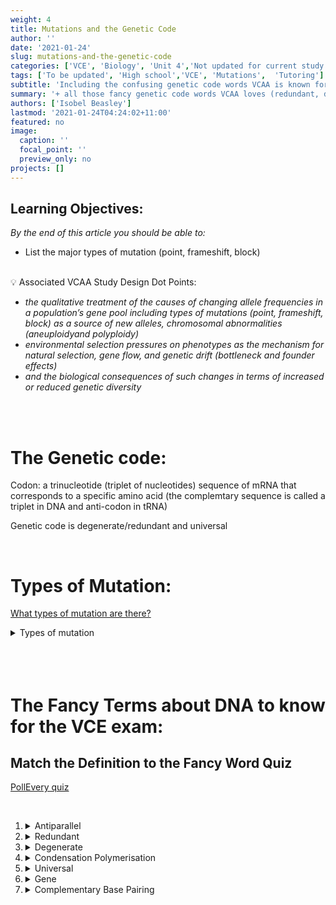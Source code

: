 ```yaml
---
weight: 4
title: Mutations and the Genetic Code
author: ''
date: '2021-01-24'
slug: mutations-and-the-genetic-code
categories: ['VCE', 'Biology', 'Unit 4','Not updated for current study design']
tags: ['To be updated', 'High school','VCE', 'Mutations',  'Tutoring']
subtitle: 'Including the confusing genetic code words VCAA is known for'
summary: '+ all those fancy genetic code words VCAA loves (redundant, degenerant, universal ...)'
authors: ['Isobel Beasley']
lastmod: '2021-01-24T04:24:02+11:00'
featured: no
image:
  caption: ''
  focal_point: ''
  preview_only: no
projects: []
---
```


## Learning Objectives:

*By the end of this article you should be able to:* 

- List the major types of mutation (point, frameshift, block)

<br> 

<aside>
💡 Associated VCAA Study Design Dot Points:                                     <br> 
<ul> <i> 
<li> the qualitative treatment of the causes of changing allele frequencies in a population’s gene pool including types of mutations (point, frameshift, block) as a source of new alleles, chromosomal abnormalities (aneuploidyand polyploidy)
</li> 
<li> environmental selection pressures on phenotypes as the mechanism for natural selection, gene flow, and genetic drift (bottleneck and founder effects) </li>
<li> and the biological consequences of such changes in terms of increased or reduced genetic diversity
</li> 
</i> </ul>
</aside>

<br>
<br>

    
# The Genetic code:

Codon: a trinucleotide (triplet of nucleotides) sequence of mRNA that corresponds to a specific amino acid (the complemtary sequence is called a triplet in DNA and anti-codon in tRNA) 

Genetic code is degenerate/redundant and universal 

<br> 

# Types of Mutation:


[What types of mutation are there?](https://embed.polleverywhere.com/multiple_choice_polls/sDq7Uf50gf5twmRhsHhXi?controls=none&short_poll=true)

<details> <summary> Types of mutation </summary> 
<ul>
<li>
   <details> <summary> <b> Point: </b> </summary> 
   A point mutation is a type of mutation in DNA or RNA in which one single nucleotide base is added, deleted or changed (usually frameshift when added/deleted)
   </details> 
</li>
<li>
  <details> <summary> <b> Frameshift: </b> </summary>  When the addition or deletion of one or several (not multiples of three) cause the three base DNA triplet to change (changing the amino acid sequence)
  </details> 
</li>
<li>
  <details> <summary> <b> Block: </b> </summary> 
  Changes to segments of a chromosome, resulting in large scale changes in the DNA of an organism (and typically larger changes to the phenotype of an organism)
  </details> 
</li>
</ul> 
</details> 

<br> 
<br>
<br>

# The Fancy Terms about DNA to know for the VCE exam: 

## Match the Definition to the Fancy Word Quiz

[PollEvery quiz](https://pollev.com/isobelbeasle182)

<br>

1. <details> <summary> Antiparallel </summary>
   The two DNA strands run alongside each other in the opposite direction (with respect to the 5' phosphate and the 3' hydroxyl group)
    </details> 
2. <details> <summary> Redundant </summary> 
   Multiple different DNA sequences can encode the same amino acid / protein 
   </details>
3. <details> <summary> Degenerate </summary> 
   A change to a DNA sequence doesn't always result in a change to the protein it encodes
   </details> 
4. <details> <summary> Condensation Polymerisation </summary> 
   The phosphodiester backbone of a DNA strand forms from the addition of nucleotides, resulting in the loss of water
   </details> 
5. <details> <summary> Universal </summary> 
   The same DNA sequence encodes for the same protein no matter what organism it is in
    </details> 
6. <details> <summary> Gene </summary> 
   A DNA sequence which encodes a specific protein product
   </details> 
7. <details> <summary> Complementary Base Pairing </summary> 
   Particular nucleotides only ever pair up with each other using hydrogen bonds. (e.g. A - T, G - C)
   </details> 


